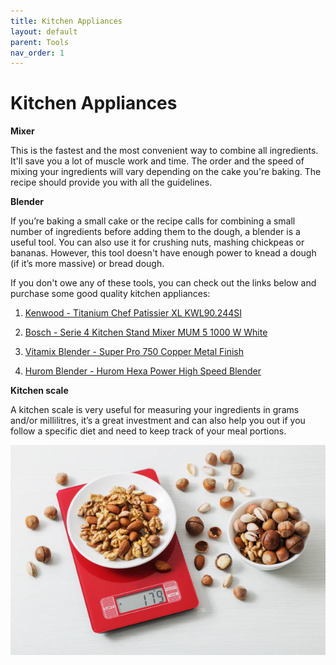 ```yaml
---
title: Kitchen Appliances
layout: default
parent: Tools
nav_order: 1
---
```




<h1>Kitchen Appliances</h1>


**Mixer**

This is the fastest and the most convenient way to combine all ingredients. It'll save you a lot of muscle work and time. The order and the speed of mixing your ingredients will vary depending on the cake you're baking. The recipe should provide you with all the guidelines.

**Blender**

If you’re baking a small cake or the recipe calls for combining a small number of ingredients before adding them to the dough, a blender is a useful tool. You can also use it for crushing nuts, mashing chickpeas or bananas. 
However, this tool doesn't have enough power to knead a dough (if it’s more massive) or bread dough.

If you don't owe any of these tools, you can check out the links below and purchase some good quality kitchen appliances:

1. [Kenwood - Titanium Chef Patissier XL KWL90.244SI](https://www.kenwoodworld.com/pl-pl/titanium-chef-patissier-xl-kwl90-244si/p/KWL90.244SI)

2. [Bosch - Serie 4 Kitchen Stand Mixer MUM 5 1000 W White](https://www.bosch-home.pl/lista-produktow/roboty-kuchenne/roboty-kuchenne-mum/roboty-kuchenne-mum-5/MUM5XW10#/Togglebox=manuals/Togglebox=accessories/) 

3. [Vitamix Blender - Super Pro 750 Copper Metal Finish](https://www.bestblender.pl/blender-vitamix-professional-series-750/) 

4. [Hurom Blender - Hurom Hexa Power High Speed Blender](https://www.hurom.com/products/hurom-hexa-power-high-speed-blender) 


**Kitchen scale**

A kitchen scale is very useful for measuring your ingredients in grams and/or millilitres, it’s a great investment and can also help you out if you follow a specific diet and need to keep track of your meal portions.

![An image showing a red kitchen scale](<kitchen scale-1.jpg>)


